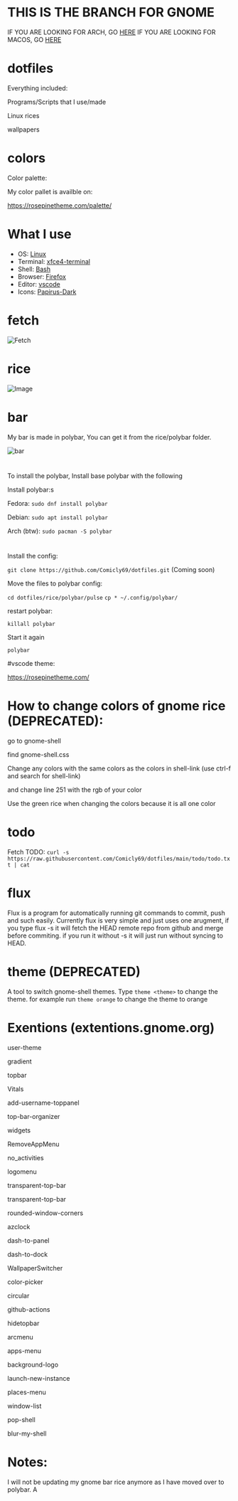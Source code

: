 # THIS IS THE BRANCH FOR GNOME
IF YOU ARE LOOKING FOR ARCH, GO [HERE](https://github.com/Comicly69/dotfiles/tree/main)
IF YOU ARE LOOKING FOR MACOS, GO [HERE](https://github.com/Comicly69/dotfiles/tree/main)

# dotfiles


Everything included:

Programs/Scripts that I use/made

Linux rices

wallpapers

# colors

Color palette:

My color pallet is availble on:


https://rosepinetheme.com/palette/

# What I use

- OS: [Linux](https://fedoraproject.org)
- Terminal: [xfce4-terminal](https://www.xfce.org)
- Shell: [Bash](https://www.gnu.org/software/bash/)
- Browser: [Firefox](https://www.mozilla.org/en-CA/firefox/products/)
- Editor: [vscode](https://code.visualstudio.com)
- Icons: [Papirus-Dark](https://github.com/PapirusDevelopmentTeam/papirus-icon-theme)


# fetch 

![Fetch](https://github.com/Comicly69/dotfiles/blob/main/assets/terminal.png)

# rice
![Image](https://raw.githubusercontent.com/Comicly69/dotfiles/main/assets/screenza.png)

# bar

My bar is made in polybar, You can get it from the rice/polybar folder.

![bar](https://raw.githubusercontent.com/Comicly69/dotfiles/main/assets/bar.png)

<h1></h1>
To install the polybar, Install base polybar with the following

Install polybar:s

Fedora: `sudo dnf install polybar`

Debian: `sudo apt install polybar`

Arch (btw): `sudo pacman -S polybar`
<h1></h1>

Install the config:

`git clone https://github.com/Comicly69/dotfiles.git` (Coming soon)


Move the files to polybar config:

`cd dotfiles/rice/polybar/pulse`
`cp * ~/.config/polybar/`


restart polybar:

`killall polybar`


Start it again

`polybar`

#vscode theme:

https://rosepinetheme.com/

# How to change colors of gnome rice (DEPRECATED):

go to gnome-shell

find gnome-shell.css

Change any colors with the same colors as the colors in shell-link (use ctrl-f and search for shell-link)

and change line 251 with the rgb of your color

Use the green rice when changing the colors because it is all one color

# todo

Fetch TODO: `curl -s https://raw.githubusercontent.com/Comicly69/dotfiles/main/todo/todo.txt | cat`

# flux

Flux is a program for automatically running git commands to commit, push and such easily. Currently flux is very simple and just uses one arugment, if you type flux -s it will fetch the HEAD remote repo
from github and merge before commiting. if you run it without -s it will just run without syncing to HEAD.

# theme (DEPRECATED)

A tool to switch gnome-shell themes. Type `theme <theme>` to change the theme. for example run `theme orange` to change the theme to orange

# Exentions (extentions.gnome.org)

user-theme

gradient

topbar

Vitals

add-username-toppanel

top-bar-organizer

widgets

RemoveAppMenu

no_activities

logomenu

transparent-top-bar

transparent-top-bar

rounded-window-corners

azclock

dash-to-panel

dash-to-dock

WallpaperSwitcher

color-picker

circular

github-actions

hidetopbar

arcmenu

apps-menu

background-logo

launch-new-instance

places-menu

window-list

pop-shell

blur-my-shell




# Notes:

I will not be updating my gnome bar rice anymore as I have moved over to polybar. A

